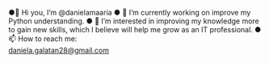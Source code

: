 ●👋 Hi you, I’m @danielamaaria 
● 🔭 I’m currently working on improve my Python understanding.
● 👀 I’m interested in improving my knowledge more to gain new skills, which I believe will help me grow as an IT professional.
● 📫 How to reach me:  
        daniela.galatan28@gmail.com

<!---
danielamaaria/danielamaaria is a ✨ special ✨ repository because its `README.md` (this file) appears on your GitHub profile.
You can click the Preview link to take a look at your changes.
--->
